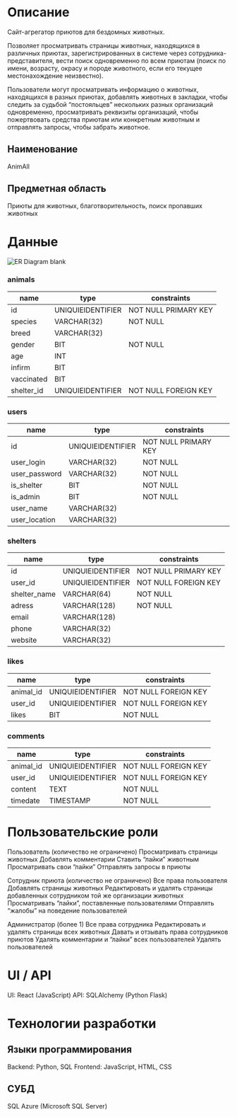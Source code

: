 # Описание
Сайт-агрегатор приютов для бездомных животных. 

Позволяет просматривать страницы животных, находящихся в различных приютах, зарегистрированных в системе через сотрудника-представителя, вести поиск одновременно по всем приютам (поиск по имени, возрасту, окрасу и породе животного, если его текущее местонахождение неизвестно).

Пользователи могут просматривать информацию о животных, находящихся в разных приютах, добавлять животных в закладки, чтобы следить за судьбой “постояльцев” нескольких разных организаций одновременно, просматривать реквизиты организаций, чтобы пожертвовать средства приютам или конкретным животным и отправлять запросы, чтобы забрать животное.  

## Наименование 
AnimAll

## Предметная область

Приюты для животных, благотворительность, поиск пропавших животных

# Данные
![ER Diagram blank](https://github.com/alxtt/bdweb-project/blob/main/er-diagram.png)

### animals
name | type | constraints
--- | --- | ---
id | UNIQUIEIDENTIFIER | NOT NULL PRIMARY KEY
species | VARCHAR(32) | NOT NULL
breed | VARCHAR(32) | 
gender | BIT | NOT NULL
age | INT |
infirm | BIT |
vaccinated | BIT |
shelter_id | UNIQUIEIDENTIFIER | NOT NULL FOREIGN KEY

### users
name | type | constraints
--- | --- | ---
id | UNIQUIEIDENTIFIER | NOT NULL PRIMARY KEY
user_login | VARCHAR(32) | NOT NULL
user_password | VARCHAR(32) | NOT NULL
is_shelter | BIT | NOT NULL
is_admin | BIT | NOT NULL
user_name | VARCHAR(32) |
user_location | VARCHAR(32) |

### shelters
name | type | constraints
--- | --- | ---
id | UNIQUIEIDENTIFIER | NOT NULL PRIMARY KEY
user_id | UNIQUIEIDENTIFIER | NOT NULL FOREIGN KEY
shelter_name | VARCHAR(64) | NOT NULL
adress | VARCHAR(128) | NOT NULL
email | VARCHAR(128) |
phone | VARCHAR(32) |
website | VARCHAR(32) |

### likes
name | type | constraints
--- | --- | ---
animal_id | UNIQUIEIDENTIFIER | NOT NULL FOREIGN KEY
user_id | UNIQUIEIDENTIFIER | NOT NULL FOREIGN KEY
likes | BIT | NOT NULL

### comments
name | type | constraints
--- | --- | ---
animal_id | UNIQUIEIDENTIFIER | NOT NULL FOREIGN KEY
user_id | UNIQUIEIDENTIFIER | NOT NULL FOREIGN KEY
content | TEXT | NOT NULL
timedate | TIMESTAMP | NOT NULL

# Пользовательские роли

Пользователь (количество не ограничено)
Просматривать страницы животных
Добавлять комментарии
Ставить “лайки” животным
Просматривать свои “лайки”
Отправлять запросы в приюты

Сотрудник приюта (количество не ограничено)
Все права пользователя
Добавлять страницы животных
Редактировать и удалять страницы добавленных сотрудником той же организации животных
Просматривать “лайки”, поставленные пользователями
Отправлять “жалобы” на поведение пользователей

Администратор (более 1)
Все права сотрудника
Редактировать и удалять страницы всех животных
Давать и отзывать права сотрудников приютов
Удалять комментарии и “лайки” всех пользователей
Удалять пользователей


# UI / API 

UI: React (JavaScript)
API: SQLAlchemy (Python Flask)

# Технологии разработки

## Языки программирования

Backend: Python, SQL
Frontend: JavaScript, HTML, CSS

## СУБД

SQL Azure (Microsoft SQL Server)
